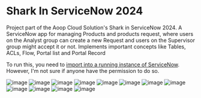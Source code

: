 # Shark In ServiceNow 2024
Project part of the Aoop Cloud Solution's Shark in ServiceNow 2024.
A ServiceNow app for managing Products and products request, where users on the Analyst group can create a new Request and users on the Supervisor group might accept it or not. Implements important concepts like Tables, ACLs, Flow, Portal list and Portal Record

To run this, you need to [import into a running instance of ServiceNow](https://www.youtube.com/watch?v=gj1i_VAD6FE). However, I'm not sure if anyone have the permission to do so.


![image](https://github.com/pedro-ca/Shark-In-ServiceNow-2024/assets/50923316/b41d279e-2ebe-4e93-89af-7600662a7b10)
![image](https://github.com/pedro-ca/Shark-In-ServiceNow-2024/assets/50923316/4c15c3c2-933b-41b3-bdf3-0eb509e39c0f)
![image](https://github.com/pedro-ca/Shark-In-ServiceNow-2024/assets/50923316/019e8f62-c68b-438c-b8e7-5f1a829ff88c)
![image](https://github.com/pedro-ca/Shark-In-ServiceNow-2024/assets/50923316/e6bf9e70-09e5-4b37-9679-0c0682ae1122)
![image](https://github.com/pedro-ca/Shark-In-ServiceNow-2024/assets/50923316/4c70eb8c-3965-4f16-b034-22f8de0f1b1a)
![image](https://github.com/pedro-ca/Shark-In-ServiceNow-2024/assets/50923316/a4ceeefb-288b-4dac-a512-dfdef24da079)
![image](https://github.com/pedro-ca/Shark-In-ServiceNow-2024/assets/50923316/0d5eb1be-b067-4a04-97f0-230cab7fd5b6)
![image](https://github.com/pedro-ca/Shark-In-ServiceNow-2024/assets/50923316/a2880f57-6ad5-49a6-81df-ea2b2e7dc91e)
![image](https://github.com/pedro-ca/Shark-In-ServiceNow-2024/assets/50923316/53c5c06b-0c03-4185-b504-cb03c67808a5)
![image](https://github.com/pedro-ca/Shark-In-ServiceNow-2024/assets/50923316/9651cb01-b7ac-47e6-9545-fe245c0e0ccb)
![image](https://github.com/pedro-ca/Shark-In-ServiceNow-2024/assets/50923316/3731f622-0cca-4824-a0ef-b23b1f305c82)
![image](https://github.com/pedro-ca/Shark-In-ServiceNow-2024/assets/50923316/4b65e2ee-a7c9-4283-8c77-3f1a2bed84e6)



